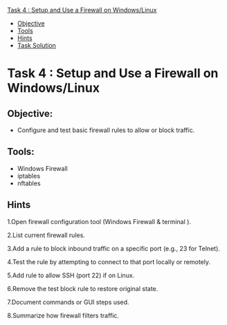 [ Task 4 : Setup and Use a Firewall on Windows/Linux](#task-4--setup-and-use-a-firewall-on-windowslinux)
- [Objective](#objective)
- [Tools](#tools)
- [Hints](#hints)
- [Task Solution](#task-solution)

#  Task 4 : Setup and Use a Firewall on Windows/Linux

## Objective: 
-  Configure and test basic firewall rules to allow or block traffic.

  ## Tools:
- Windows Firewall
- iptables 
- nftables

## Hints

1.Open firewall configuration tool (Windows Firewall & terminal ).

2.List current firewall rules.

3.Add a rule to block inbound traffic on a specific port (e.g., 23 for Telnet).

4.Test the rule by attempting to connect to that port locally or remotely.

5.Add rule to allow SSH (port 22) if on Linux.

6.Remove the test block rule to restore original state.

7.Document commands or GUI steps used.

8.Summarize how firewall filters traffic.
